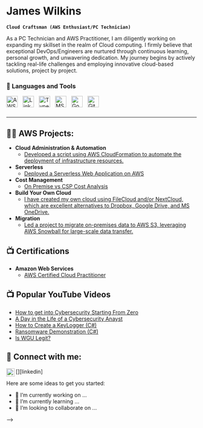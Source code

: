 #  James Wilkins

**`Cloud Craftsman (AWS Enthusiast/PC Technician)`**

As a PC Technician and AWS Practitioner, I am diligently working on expanding my skillset in the realm of Cloud computing. I firmly believe that exceptional DevOps/Engineers are nurtured through continuous learning, personal growth, and unwavering dedication. My journey begins by actively tackling real-life challenges and employing innovative cloud-based solutions, project by project.

### 🧰 Languages and Tools

<img align="left" alt="AWS" width="30px" style="padding-right:10px;" src="https://cdn.jsdelivr.net/gh/devicons/devicon/icons/amazonwebservices/amazonwebservices-original.svg"/>
<img align="left" alt="LinkedIn" width="30px" style="padding-right:10px;" src="https://cdn.jsdelivr.net/gh/devicons/devicon/icons/linkedin/linkedin-original.svg" />
<img align="left" alt="TypeScript" width="30px" style="padding-right:10px;" src="https://cdn.jsdelivr.net/gh/devicons/devicon/icons/vscode/vscode-original.svg" />
<img align="left" alt="MSSQL" width="30px" style="padding-right:10px;" src="https://cdn.jsdelivr.net/gh/devicons/devicon/icons/microsoftsqlserver/microsoftsqlserver-plain.svg" />
<img align="left" alt="Google" width="30px" style="padding-right:10px;" src="https://cdn.jsdelivr.net/gh/devicons/devicon/icons/google/google-original.svg" />
<img align="left" alt="GitHub" width="30px" style="padding-right:10px;" src="https://cdn.jsdelivr.net/gh/devicons/devicon/icons/github/github-original.svg" />

<br />

#

---
<h2>👨‍💻 AWS Projects:</h2>

- <b>Cloud Administration & Automation</b>
  - [Developed a script using AWS CloudFormation to automate the deployment of infrastructure resources.](https://github.com/joshmadakor1/Algorithms-Practice)
- <b>Serverless</b>
  - [Deployed a Serverless Web Application on AWS](https://github.com/joshmadakor1/4chan-Image-Analysis-Middleware-C964) 
- <b>Cost Management</b>
  - [On Premise vs CSP Cost Analysis ](https://github.com/joshmadakor1/Sentinel-Lab)
- <b>Build Your Own Cloud</b>
  - [I have created my own cloud using FileCloud and/or NextCloud, which are excellent alternatives to Dropbox, Google Drive, and MS OneDrive.](https://github.com/joshmadakor1/EncrypterPOC)
- <b>Migration</b>
  - [Led a project to migrate on-premises data to AWS S3, leveraging AWS Snowball for large-scale data transfer.](https://github.com/joshmadakor1/Package-Delivery-Pathfinding-Algorithm)

<h2>📺 Certifications</h2>

- <b>Amazon Web Services</b>
  - [AWS Certified Cloud Practitioner](https://drive.google.com/file/d/1dYBzwOFllbqY2bpWMDrEE2s6BVgS9wgK/view?usp=drive_link)

<h2>📺 Popular YouTube Videos</h2>

- [How to get into Cybersecurity Starting From Zero](https://www.youtube.com/watch?v=a83ASGn_V_s)
- [A Day in the Life of a Cybersecurity Anayst](https://www.youtube.com/watch?v=uHy3oM7NnoU)
- [How to Create a KeyLogger (C#)](https://www.youtube.com/watch?v=N-L9hklSlNk)
- [Ransomware Demonstration (C#)](https://www.youtube.com/watch?v=OfvdQeh79s0)
- [Is WGU Legit?](https://www.youtube.com/watch?v=E2MwRWxDBkA)

<h2> 🤳 Connect with me:</h2>

[<img align="left" alt="JoshMadakor | LinkedIn" width="22px" src="https://cdn.jsdelivr.net/npm/simple-icons@v3/icons/linkedin.svg" />][linkedin]


Here are some ideas to get you started:

- 🔭 I’m currently working on ...
- 🌱 I’m currently learning ...
- 👯 I’m looking to collaborate on ...


-->
